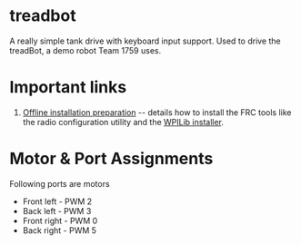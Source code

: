 # treadbot
A really simple tank drive with keyboard input support.  Used to drive the treadBot, a demo robot Team 1759 uses.

Important links
===============

1. [Offline installation preparation](https://docs.wpilib.org/en/stable/docs/zero-to-robot/step-2/offline-installation-preparations.html) -- details how to install the FRC tools like the radio configuration utility and the [WPILib installer](https://github.com/wpilibsuite/allwpilib/releases).



Motor & Port Assignments
========================
 Following ports are motors
 - Front left - PWM 2
 - Back left - PWM 3
 - Front right - PWM 0
 - Back right - PWM 5